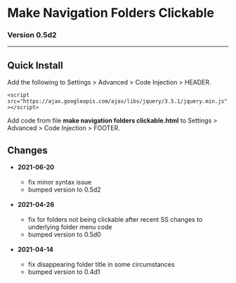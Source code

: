 # Make Navigation Folders Clickable

### Version 0.5d2

---

## Quick Install

Add the following to Settings > Advanced > Code Injection > HEADER.

`<script src="https://ajax.googleapis.com/ajax/libs/jquery/3.5.1/jquery.min.js"></script>`

Add code from file **make navigation folders clickable.html** to Settings >
Advanced > Code Injection > FOOTER.

## Changes

* **2021-06-20**
<br><br>
  * fix minor syntax issue
  * bumped version to 0.5d2
  <br><br>
* **2021-04-26**
<br><br>
  * fix for folders not being clickable after recent SS changes to underlying
    folder menu code
  * bumped version to 0.5d0
  <br><br>
* **2021-04-14**
<br><br>
  * fix disappearing folder title in some circumstances
  * bumped version to 0.4d1
